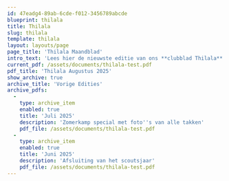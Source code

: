 ```yaml
---
id: 47eadg4-89ab-6cde-f012-3456789abcde
blueprint: thilala
title: Thilala
slug: thilala
template: thilala
layout: layouts/page
page_title: 'Thilala Maandblad'
intro_text: 'Lees hier de nieuwste editie van ons **clubblad Thilala**. Ontdek verhalen van onze **scouts**, foto''s van **activiteiten** en alle nieuwtjes van de groep.'
current_pdf: /assets/documents/thilala-test.pdf
pdf_title: 'Thilala Augustus 2025'
show_archive: true
archive_title: 'Vorige Edities'
archive_pdfs:
  -
    type: archive_item
    enabled: true
    title: 'Juli 2025'
    description: 'Zomerkamp special met foto''s van alle takken'
    pdf_file: /assets/documents/thilala-test.pdf
  -
    type: archive_item
    enabled: true
    title: 'Juni 2025'
    description: 'Afsluiting van het scoutsjaar'
    pdf_file: /assets/documents/thilala-test.pdf
---
```

